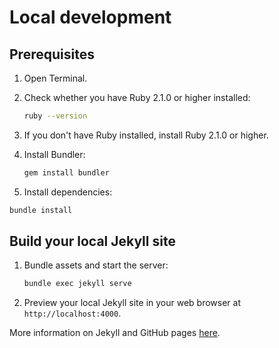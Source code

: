 # Local development

## Prerequisites

1. Open Terminal.

2. Check whether you have Ruby 2.1.0 or higher installed:

    ```sh
    ruby --version
    ```

3. If you don't have Ruby installed, install Ruby 2.1.0 or higher.

4. Install Bundler:

    ```sh
    gem install bundler
    ```

5. Install dependencies:

```sh
bundle install
```

## Build your local Jekyll site

1. Bundle assets and start the server:

    ```sh
    bundle exec jekyll serve
    ```

2. Preview your local Jekyll site in your web browser at `http://localhost:4000`.

More information on Jekyll and GitHub pages [here](https://help.github.com/en/enterprise/2.14/user/articles/setting-up-your-github-pages-site-locally-with-jekyll).
